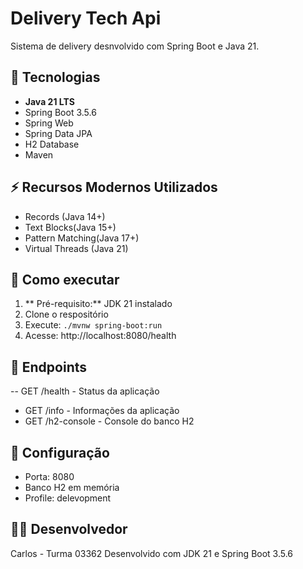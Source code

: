 # Delivery Tech Api
Sistema de delivery desnvolvido com Spring Boot e Java 21.

## 🚀 Tecnologias
- **Java 21 LTS**
- Spring Boot 3.5.6
- Spring Web
- Spring Data JPA
- H2 Database
- Maven

## ⚡ Recursos Modernos Utilizados
- Records (Java 14+)
- Text Blocks(Java 15+)
- Pattern Matching(Java 17+)
- Virtual Threads (Java 21)

## 🏃 Como executar
1. ** Pré-requisito:** JDK 21 instalado
2. Clone o respositório
3. Execute: `./mvnw spring-boot:run`
4. Acesse: http://localhost:8080/health

## 📝 Endpoints
-- GET /health - Status da aplicação
- GET /info - Informações da aplicação
- GET /h2-console - Console do banco H2

## 🔧 Configuração 
- Porta: 8080
- Banco H2 em memória
- Profile: delevopment

## 👨‍💻 Desenvolvedor
Carlos - Turma 03362
Desenvolvido com JDK 21 e Spring Boot 3.5.6
